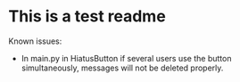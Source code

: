 # This is a test readme

Known issues: 

- In main.py in HiatusButton if several users use the button simultaneously, messages will not be deleted properly.